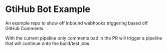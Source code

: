 # GtiHub Bot Example
An example repo to show off inbound webhooks triggering based off GitHub Comments.

With the current pipeline only comments bad in the PR will trigger a pipeline that will continue onto the build/test jobs. 
